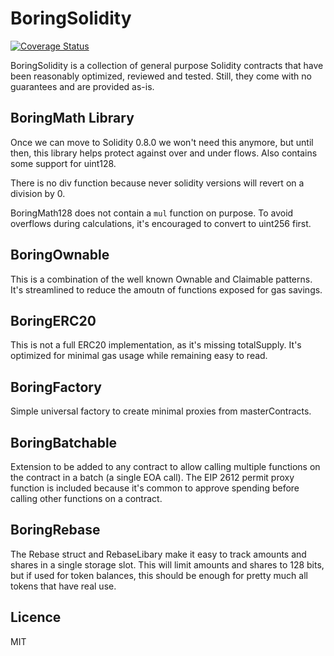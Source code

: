 # BoringSolidity

[![Coverage Status](https://coveralls.io/repos/github/boringcrypto/BoringSolidity/badge.svg?branch=master)](https://coveralls.io/github/boringcrypto/BoringSolidity?branch=master)

BoringSolidity is a collection of general purpose Solidity contracts that have been reasonably optimized, reviewed and tested. Still, they come with no guarantees and are provided as-is.

## BoringMath Library

Once we can move to Solidity 0.8.0 we won't need this anymore, but until then, this library helps protect against over and under flows. Also contains some support for uint128.

There is no div function because never solidity versions will revert on a division by 0.

BoringMath128 does not contain a `mul` function on purpose. To avoid overflows during calculations, it's encouraged to convert to uint256 first.

## BoringOwnable

This is a combination of the well known Ownable and Claimable patterns. It's streamlined to reduce the amoutn of functions exposed for gas savings.

## BoringERC20

This is not a full ERC20 implementation, as it's missing totalSupply. It's optimized for minimal gas usage while remaining easy to read.

## BoringFactory

Simple universal factory to create minimal proxies from masterContracts.

## BoringBatchable

Extension to be added to any contract to allow calling multiple functions on the contract in a batch (a single EOA call). 
The EIP 2612 permit proxy function is included because it's common to approve spending before calling other functions on a contract.

## BoringRebase

The Rebase struct and RebaseLibary make it easy to track amounts and shares in a single storage slot. This will limit amounts and shares to 128 bits,
but if used for token balances, this should be enough for pretty much all tokens that have real use.

## Licence

MIT
